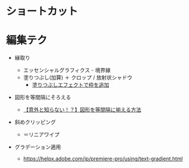 
# ショートカット


# 編集テク

- 縁取り
	- エッセンシャルグラフィクス - 境界線
	- 塗りつぶし(加算) ＋ クロップ / 放射状シャドウ
		- [塗りつぶしエフェクトで枠を追加](https://peascode.com/video-production/premiere-pro-pip-add-border/#%E3%80%8C%E5%A1%97%E3%82%8A%E3%81%A4%E3%81%B6%E3%81%97%E3%80%8D%E3%82%A8%E3%83%95%E3%82%A7%E3%82%AF%E3%83%88%E3%81%A7%E6%9E%A0%E3%82%92%E8%BF%BD%E5%8A%A0)

- 図形を等間隔にそろえる
	- [【意外と知らない！？】図形を等間隔に揃える方法](https://www.youtube.com/watch?v=jaXWP1dzP3k)

- 斜めクリッピング
	- ＝リニアワイプ

- グラデーション適用
	- https://helpx.adobe.com/jp/premiere-pro/using/text-gradient.html